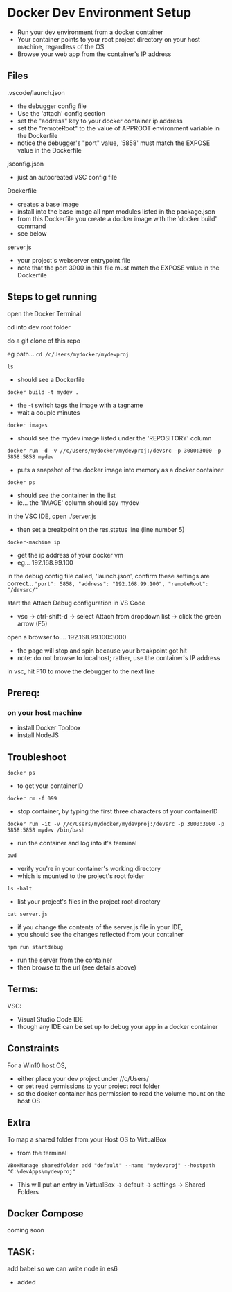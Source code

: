 # Docker Dev Environment Setup
- Run your dev environment from a docker container
- Your container points to your root project directory on your host machine, regardless of the OS
- Browse your web app from the container's IP address



## Files
.vscode/launch.json
- the debugger config file
- Use the 'attach' config section
- set the "address" key to your docker container ip address
- set the "remoteRoot" to the value of APPROOT environment variable in the Dockerfile
- notice the debugger's "port" value, '5858' must match the EXPOSE value in the Dockerfile

jsconfig.json
- just an autocreated VSC config file

Dockerfile
- creates a base image
- install into the base image all npm modules listed in the package.json
- from this Dockerfile you create a docker image with the 'docker build' command
- see below

server.js
- your project's webserver entrypoint file
- note that the port 3000 in this file must match the EXPOSE value in the Dockerfile


## Steps to get running

open the Docker Terminal

cd into dev root folder

do a git clone of this repo

eg path...
``` cd /c/Users/mydocker/mydevproj ```

` ls `
- should see a Dockerfile

` docker build -t mydev . `
- the -t switch tags the image with a tagname
- wait a couple minutes

` docker images `
- should see the mydev image listed under the 'REPOSITORY' column

` docker run -d -v //c/Users/mydocker/mydevproj:/devsrc -p 3000:3000 -p 5858:5858 mydev `
- puts a snapshot of the docker image into memory as a docker container


` docker ps `
- should see the container in the list
- ie... the 'IMAGE' column should say mydev

in the VSC IDE, open ./server.js
- then set a breakpoint on the res.status line (line number 5)

` docker-machine ip `
- get the ip address of your docker vm
- eg... 192.168.99.100

in the debug config file called, 'launch.json', confirm these settings are correct...
`
"port": 5858,
"address": "192.168.99.100",
"remoteRoot": "/devsrc/"
`


start the Attach Debug configuration in VS Code
- vsc -> ctrl-shift-d -> select Attach from dropdown list -> click the green arrow (F5)




open a browser to....
192.168.99.100:3000
- the page will stop and spin because your breakpoint got hit
- note: do not browse to localhost; rather, use the container's IP address

in vsc, hit F10 to move the debugger to the next line



## Prereq:

### on your host machine
- install Docker Toolbox
- install NodeJS



## Troubleshoot
 `docker ps `
 - to get your containerID

 ` docker rm -f 099 `
 - stop container, by typing the first three characters of your containerID

` docker run -it -v //c/Users/mydocker/mydevproj:/devsrc -p 3000:3000 -p 5858:5858 mydev /bin/bash `
- run the container and log into it's terminal

` pwd `
- verify you're in your container's working directory
- which is mounted to the project's root folder

` ls -halt `
- list your project's files in the project root directory

` cat server.js `
- if you change the contents of the server.js file in your IDE, 
- you should see the changes reflected from your container 

` npm run startdebug ` 
- run the server from the container
- then browse to the url (see details above)


## Terms:

VSC:
- Visual Studio Code IDE
- though any IDE can be set up to debug your app in a docker container


## Constraints
For a Win10 host OS, 
- either place your dev project under //c/Users/
- or set read permissions to your project root folder
- so the docker container has permission to read the volume mount on the host OS




## Extra
To map a shared folder from your Host OS to VirtualBox
- from the terminal

` VBoxManage sharedfolder add "default" --name "mydevproj" --hostpath "C:\devApps\mydevproj" `

- This will put an entry in VirtualBox -> default -> settings -> Shared Folders



## Docker Compose
coming soon


## TASK:
add babel so we can write node in es6
- added
